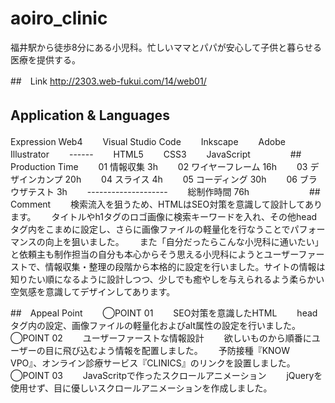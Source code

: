 # aoiro_clinic
福井駅から徒歩8分にある小児科。忙しいママとパパが安心して子供と暮らせる医療を提供する。

##　Link
http://2303.web-fukui.com/14/web01/

## Application & Languages　　
Expression Web4　　
Visual Studio Code　　
Inkscape　　
Adobe Illustrator　　
------　　
HTML5　　
CSS3　　
JavaScript　　
　　
##　Production Time　　
01 情報収集       3h　　
02 ワイヤーフレーム  16h　　
03 デザインカンプ   20h　　
04 スライス        4h　　
05 コーディング     30h　　
06 ブラウザテスト    3h　　
--------------------　　
総制作時間        76h　　
　　
　　
##　Comment　　
検索流入を狙うため、HTMLはSEO対策を意識して設計してあります。　　
タイトルやh1タグのロゴ画像に検索キーワードを入れ、その他headタグ内をこまめに設定し、さらに画像ファイルの軽量化を行なうことでパフォーマンスの向上を狙いました。　　
また「自分だったらこんな小児科に通いたい」と依頼主も制作担当の自分も本心からそう思える小児科にようとユーザーファーストで、情報収集・整理の段階から本格的に設定を行いました。サイトの情報は知りたい順になるように設計しつつ、少しでも癒やしを与えられるよう柔らかい空気感を意識してデザインしてあります。　　


##　Appeal Point　　
◯POINT 01　　
SEO対策を意識したHTML　　
headタグ内の設定、画像ファイルの軽量化およびalt属性の設定を行いました。　　
　　
◯POINT 02　　
ユーザーファーストな情報設計　　
欲しいものから順番にユーザーの目に飛び込むよう情報を配置しました。　　
予防接種『KNOW　VPO』、オンライン診療サービス『CLINICS』のリンクを設置しました。　　
　　
◯POINT 03　　
JavaScritpで作ったスクロールアニメーション　　
jQueryを使用せず、目に優しいスクロールアニメーションを作成しました。　　
